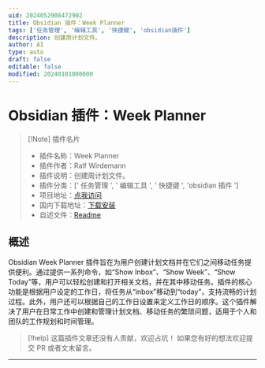 ```yaml
---
uid: 2024052908472902
title: Obsidian 插件：Week Planner
tags: ['任务管理', '编辑工具', '快捷键', 'obsidian插件']
description: 创建周计划文件。
author: AI
type: auto
draft: false
editable: false
modified: 20240101000000
---
```


# Obsidian 插件：Week Planner

> [!Note] 插件名片
> - 插件名称：Week Planner
> - 插件作者：Ralf Wirdemann
> - 插件说明：创建周计划文件。
> - 插件分类：[' 任务管理 ', ' 编辑工具 ', ' 快捷键 ', 'obsidian 插件 ']
> - 项目地址：[点我访问](https://github.com/rwirdemann/obsidian-week-planner)
> - 国内下载地址：[下载安装](https://pkmer.cn/products/plugin/pluginMarket/?obsidian-week-planner)
> - 自述文件：[Readme](https://ghproxy.net/https://raw.githubusercontent.com/rwirdemann/obsidian-week-planner/main/README.md)

## 概述

Obsidian Week Planner 插件旨在为用户创建计划文档并在它们之间移动任务提供便利。通过提供一系列命令，如“Show Inbox”、“Show Week”、“Show Today”等，用户可以轻松创建和打开相关文档，并在其中移动任务。插件的核心功能是根据用户设定的工作日，将任务从“inbox”移动到“today”，支持流畅的计划过程。此外，用户还可以根据自己的工作日设置来定义工作日的顺序。这个插件解决了用户在日常工作中创建和管理计划文档、移动任务的繁琐问题，适用于个人和团队的工作规划和时间管理。

> [!help]
> 这篇插件文章还没有人贡献，欢迎占坑！
> 如果您有好的想法欢迎提交 PR 或者文末留言。

---



